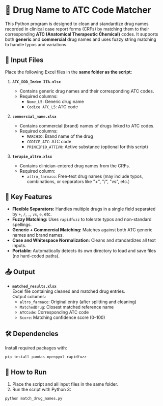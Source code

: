 
# 💊 Drug Name to ATC Code Matcher

This Python program is designed to clean and standardize drug names recorded in clinical case report forms (CRFs) by matching them to their corresponding **ATC (Anatomical Therapeutic Chemical)** codes. It supports both **generic** and **commercial** drug names and uses fuzzy string matching to handle typos and variations.

## 📂 Input Files

Place the following Excel files in the **same folder as the script**:

1. **`ATC_DDD_Index ITA.xlsx`**  
   - Contains generic drug names and their corresponding ATC codes.  
   - Required columns:  
     - `Nome_L5`: Generic drug name  
     - `Codice ATC_L5`: ATC code  

2. **`commercial_name.xlsx`**  
   - Contains commercial (brand) names of drugs linked to ATC codes.  
   - Required columns:  
     - `MARCHIO`: Brand name of the drug  
     - `CODICE_ATC`: ATC code  
     - `PRINCIPIO_ATTIVO`: Active substance (optional for this script)  

3. **`terapie_altro.xlsx`**  
   - Contains clinician-entered drug names from the CRFs.  
   - Required column:  
     - `altro_farmaco`: Free-text drug names (may include typos, combinations, or separators like "+", "/", "vs", etc.)

## 🧠 Key Features

- **Flexible Separators:** Handles multiple drugs in a single field separated by `+`, `/`, `,`, `vs`, `e`, etc.
- **Fuzzy Matching:** Uses `rapidfuzz` to tolerate typos and non-standard spellings.
- **Generic + Commercial Matching:** Matches against both ATC generic names and brand names.
- **Case and Whitespace Normalization:** Cleans and standardizes all text inputs.
- **Portable:** Automatically detects its own directory to load and save files (no hard-coded paths).

## 📤 Output

- **`matched_results.xlsx`**  
  Excel file containing cleaned and matched drug entries.  
  Output columns:
  - `altro_farmaco`: Original entry (after splitting and cleaning)
  - `MatchedDrug`: Closest matched reference name
  - `ATCCode`: Corresponding ATC code
  - `Score`: Matching confidence score (0–100)

## 🛠️ Dependencies

Install required packages with:

```bash
pip install pandas openpyxl rapidfuzz
```

## 🚀 How to Run

1. Place the script and all input files in the same folder.
2. Run the script with Python 3:

```bash
python match_drug_names.py
```
